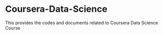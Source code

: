 # Coursera-Data-Science
This provides the codes and documents related to Coursera Data Science Course
